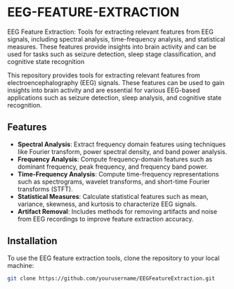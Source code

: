 # EEG-FEATURE-EXTRACTION
EEG Feature Extraction: Tools for extracting relevant features from EEG signals, including spectral analysis, time-frequency analysis, and statistical measures. These features provide insights into brain activity and can be used for tasks such as seizure detection, sleep stage classification, and cognitive state recognition

This repository provides tools for extracting relevant features from electroencephalography (EEG) signals. These features can be used to gain insights into brain activity and are essential for various EEG-based applications such as seizure detection, sleep analysis, and cognitive state recognition.

## Features

- **Spectral Analysis**: Extract frequency domain features using techniques like Fourier transform, power spectral density, and band power analysis.
- **Frequency Analysis**: Compute frequency-domain features such as dominant frequency, peak frequency, and frequency band power.
- **Time-Frequency Analysis**: Compute time-frequency representations such as spectrograms, wavelet transforms, and short-time Fourier transforms (STFT).
- **Statistical Measures**: Calculate statistical features such as mean, variance, skewness, and kurtosis to characterize EEG signals.
- **Artifact Removal**: Includes methods for removing artifacts and noise from EEG recordings to improve feature extraction accuracy.

## Installation

To use the EEG feature extraction tools, clone the repository to your local machine:

```bash
git clone https://github.com/yourusername/EEGFeatureExtraction.git
